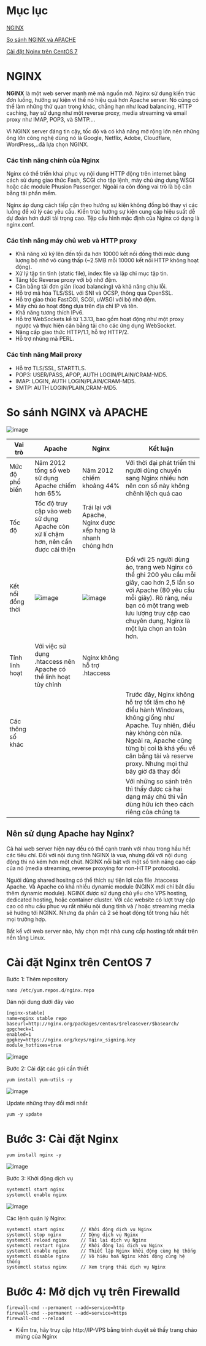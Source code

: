 # Mục lục

[NGINX](#nginx)

[So sánh NGINX và APACHE](#sosanh)

[Cài đặt Nginx trên CentOS 7](#caidat)

<a name="nginx"></a>

# NGINX

**NGINX** là một web server mạnh mẽ mã nguồn mở. Nginx sử dụng kiến trúc đơn luồng, hướng sự kiện vì thế nó hiệu quả hơn Apache server. Nó cũng có thể làm những thứ quan trọng khác, chẳng hạn như load balancing, HTTP caching, hay sử dụng như một reverse proxy, media streaming và email proxy như IMAP, POP3, và SMTP….  

Vì NGINX server đáng tin cậy, tốc độ và có khả năng mở rộng lớn nên những ông lớn công nghệ dùng nó là Google, Netflix, Adobe, Cloudflare, WordPress,..đã lựa chọn NGINX.

### Các tính năng chính của Nginx

Nginx có thể triển khai phục vụ nội dung HTTP động trên internet bằng cách sử dụng giao thức Fash, SCGI cho tập lệnh, máy chủ ứng dụng WSGI hoặc các module Phusion Passenger. Ngoài ra còn đóng vai trò là bộ cân bằng tải phần mềm. 

Nginx áp dụng cách tiếp cận theo hướng sự kiện không đồng bộ thay vì các luồng để xử lý các yêu cầu. Kiến trúc hướng sự kiện cung cấp hiệu suất dễ dự đoán hơn dưới tải trọng cao. Tệp cấu hình mặc định của Nginx có dạng là nginx.conf.

### Các tính năng máy chủ web và HTTP proxy
- Khả năng xử ký lên đến tối đa hơn 10000 kết nối đồng thời mức dung lượng bộ nhớ vô cùng thấp (~2.5MB mỗi 10000 kết nối HTTP không hoạt động).
- Xử lý tập tin tĩnh (static file), index file và lập chỉ mục tập tin. 
- Tăng tốc Reverse proxy với bộ nhớ đệm. 
- Cân bằng tải đơn giản (load balancing) và khả năng chịu lỗi. 
- Hỗ trợ mã hóa TLS/SSL với SNI và OCSP, thông qua OpenSSL. 
- Hỗ trợ giao thức FastCGI, SCGI, uWSGI với bộ nhớ đệm. 
- Máy chủ ảo hoạt động dựa trên địa chỉ IP và tên.
- Khả năng tương thích IPv6.
- Hỗ trợ WebSockets kể từ 1.3.13, bao gồm hoạt động như một proxy ngược và thực hiện cân bằng tải cho các ứng dụng WebSocket.
- Nâng cấp giao thức HTTP/1.1, hỗ trợ HTTP/2.
- Hỗ trợ nhúng mã PERL.

### Các tính năng Mail proxy
- Hỗ trợ TLS/SSL, STARTTLS.
- POP3: USER/PASS, APOP, AUTH LOGIN/PLAIN/CRAM-MD5.
- IMAP: LOGIN, AUTH LOGIN/PLAIN/CRAM-MD5.
- SMTP: AUTH LOGIN/PLAIN,CRAM-MD5.

<a name="sosanh"></a>

# So sánh NGINX và APACHE

![image](https://user-images.githubusercontent.com/111716161/188770245-b53e3cec-e4e2-47b7-98f7-af5a02de4567.png)

| Vai trò |Apache|Nginx| Kết luận |
|---|---|---|---|
|Mức độ phổ biến|Năm 2012 tổng số web sử dụng Apache chiếm hơn 65% |Năm 2012 chiếm khoảng 44%|Với thời đại phát triển thì người dùng chuyển sang Nginx nhiều hơn nên con số này không chênh lệch quá cao|
|Tốc độ|Tốc độ truy cập vào web sử dụng Apache còn xử lí chậm hơn, nên cần được cải thiện| Trái lại với Apache, Nginx được xếp hạng là nhanh chóng hơn|
|Kết nối đồng thời|![image](https://user-images.githubusercontent.com/105496635/183549108-52682f28-8584-40ee-be09-533dedc616cc.png)| ![image](https://user-images.githubusercontent.com/105496635/183549067-4d38181d-8d99-48c2-95ca-0627d02c79f5.png)| Đối với 25 người dùng ảo, trang web Nginx có thể ghi 200 yêu cầu mỗi giây, cao hơn 2,5 lần so với Apache (80 yêu cầu mỗi giây). Rõ ràng, nếu bạn có một trang web lưu lượng truy cập cao chuyên dụng, Nginx là một lựa chọn an toàn hơn.|
|Tính linh hoạt|Với việc sử dụng .htaccess nên Apache có thể linh hoạt tùy chỉnh|Nginx không hỗ trợ .htaccess||
|Các thông số khác|||Trước đây, Nginx không hỗ trợ tốt lắm cho hệ điều hành Windows, không giống như Apache. Tuy nhiên, điều này không còn nữa. Ngoài ra, Apache cũng từng bị coi là khá yếu về cân bằng tải và reserve proxy. Nhưng mọi thứ bây giờ đã thay đổi|
||||Với những so sánh trên thì thấy được cả hai dạng máy chủ thì vẫn dùng hữu ích theo cách riêng của chúng ta|

## Nên sử dụng Apache hay Nginx?
Cả hai web server hiện nay đều có thể cạnh tranh với nhau trong hầu hết các tiêu chí. Đối với nội dung tĩnh NGINX là vua, nhưng đối với nội dung động thì nó kém hơn một chút. NGINX nổi bật với một số tính năng cao cấp của nó (media streaming, reverse proxying for non-HTTP protocols).

Người dùng shared hositng có thể thích sự tiện lợi của file .htaccess Apache. Và Apache có khá nhiều dynamic module (NGINX mới chỉ bắt đầu thêm dynamic module). NGINX được sử dụng chủ yếu cho VPS hosting, dedicated hosting, hoặc container cluster. Với các website có lượt truy cập cao có nhu cầu phục vụ rất nhiều nội dung tĩnh và / hoặc streaming media sẽ hướng tới NGINX. Nhưng đa phần cả 2 sẽ hoạt động tốt trong hầu hết mọi trường hợp.

Bất kể với web server nào, hãy chọn một nhà cung cấp hosting tốt nhất trên nền tảng Linux.

<a name="caidat"></a>
# Cài đặt Nginx trên CentOS 7

Bước 1: Thêm repository

```
nano /etc/yum.repos.d/nginx.repo
```

Dán nội dung dưới đây vào

```
[nginx-stable]
name=nginx stable repo
baseurl=http://nginx.org/packages/centos/$releasever/$basearch/
gpgcheck=1
enabled=1
gpgkey=https://nginx.org/keys/nginx_signing.key
module_hotfixes=true
```

![image](https://user-images.githubusercontent.com/111716161/191454285-0079a703-c2dd-48c0-9ba5-8126486c10c6.png)

Bước 2: Cài đặt các gói cần thiết

```
yum install yum-utils -y
```

![image](https://user-images.githubusercontent.com/111716161/191454418-6bb18d4a-966a-4b2b-8406-ff82fce0fe4b.png)

Update những thay đổi mới nhất

```
yum -y update
```


# Bước 3: Cài đặt Nginx

```
yum install nginx -y
```

![image](https://user-images.githubusercontent.com/111716161/191454622-cfbac531-1124-40f0-80d7-6765fd817b28.png)

Bước 3: Khởi động dịch vụ

```
systemctl start nginx
systemctl enable nginx
```

![image](https://user-images.githubusercontent.com/111716161/191454800-43d27291-b32a-49a0-b7d8-a07e6567b773.png)

Các lệnh quản lý Nginx:

```
systemctl start nginx      // Khởi động dịch vụ Nginx
systemctl stop nginx       // Dừng dịch vụ Nginx
systemctl reload nginx     // Tải lại dịch vụ Nginx
systemctl restart nginx    // Khởi động lại dịch vụ Nginx
systemctl enable nginx     // Thiết lập Nginx khởi động cùng hệ thống
systemctl disable nginx    // Vô hiệu hoá Nginx khởi động cùng hệ thống
systemctl status nginx     // Xem trạng thái dịch vụ Nginx
```

# Bước 4: Mở dịch vụ trên Firewalld

```
firewall-cmd --permanent --add=service=http
firewall-cmd --permanent --add=service=https
firewall-cmd --reload
```


- Kiểm tra, hãy truy cập http://IP-VPS bằng trình duyệt sẽ thấy trang chào mừng của Nginx



